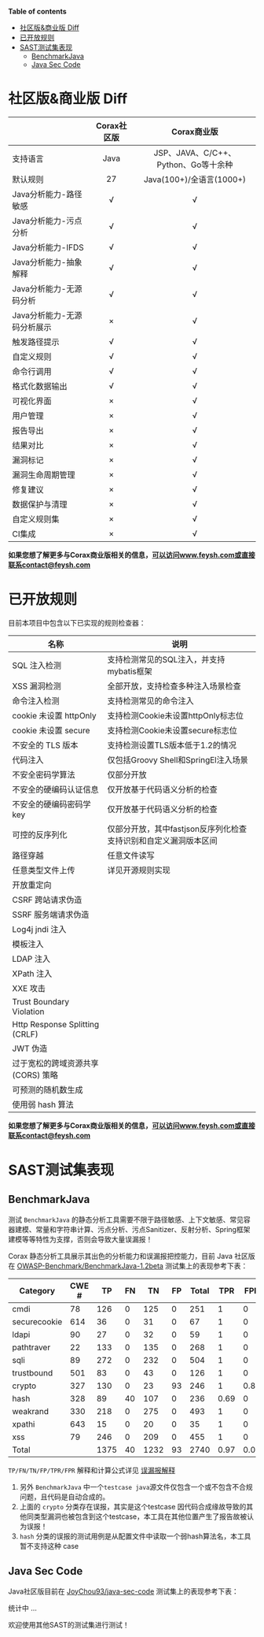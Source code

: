 **Table of contents**


* [社区版&商业版 Diff](#社区版&商业版-diff)
* [已开放规则](#已开放规则)
* [SAST测试集表现](#sast测试集表现)
  * [BenchmarkJava](#benchmarkjava)
  * [Java Sec Code](#java-sec-code)




#  社区版&商业版 Diff

|| Corax社区版 |Corax商业版|
|------------------|:--------:|:--:|
|支持语言|   Java   |JSP、JAVA、C/C++、Python、Go等十余种|
|默认规则|    27    |Java(100+)/全语言(1000+)|
|Java分析能力-路径敏感|    √     |√|
|Java分析能力-污点分析|    √     |√|
|Java分析能力-IFDS|    √     |√|
|Java分析能力-抽象解释|    √     |√|
|Java分析能力-无源码分析|    √     |√|
|Java分析能力-无源码分析展示|    ×     |√|
|触发路径提示|    √     |√|
|自定义规则|    √     |√|
|命令行调用|    √     |√|
|格式化数据输出|    √     |√|
|可视化界面|    ×     |√|
|用户管理|    ×     |√|
|报告导出|    ×     |√|
|结果对比|    ×     |√|
|漏洞标记|    ×     |√|
|漏洞生命周期管理|    ×     |√|
|修复建议|    ×     |√|
|数据保护与清理|    ×     |√|
|自定义规则集|    ×     |√|
|CI集成|    ×     |√|

**如果您想了解更多与Corax商业版相关的信息，可以访问www.feysh.com或直接联系contact@feysh.com**



# 已开放规则

目前本项目中包含以下已实现的规则检查器：

| 名称                             | 说明                                     |
|--------------------------------| ---------------------------------------- |
| SQL 注入检测                       | 支持检测常见的SQL注入，并支持mybatis框架 |
| XSS 漏洞检测                       | 全部开放，支持检查多种注入场景检查 |
| 命令注入检测                         | 支持检测常见的命令注入                   |
| cookie 未设置 httpOnly            | 支持检测Cookie未设置httpOnly标志位       |
| cookie 未设置 secure              | 支持检测Cookie未设置secure标志位         |
| 不安全的 TLS 版本                    | 支持检测设置TLS版本低于1.2的情况         |
| 代码注入                           | 仅包括Groovy Shell和SpringEl注入场景 |
| 不安全密码学算法                       | 仅部分开放 |
| 不安全的硬编码认证信息                    | 仅开放基于代码语义分析的检查 |
| 不安全的硬编码密码学key                  | 仅开放基于代码语义分析的检查 |
| 可控的反序列化                        | 仅部分开放，其中fastjson反序列化检查支持识别和自定义漏洞版本区间 |
| 路径穿越                           | 任意文件读写 |
| 任意类型文件上传                       | 详见开源规则实现 |
| 开放重定向                          |  |
| CSRF 跨站请求伪造                    |  |
| SSRF 服务端请求伪造                   | |
| Log4j jndi 注入                  |  |
| 模板注入                           |  |
| LDAP 注入                        |  |
| XPath 注入                        |  |
| XXE 攻击                         |  |
| Trust Boundary Violation       |  |
| Http Response Splitting (CRLF) |  |
| JWT 伪造                         |  |
| 过于宽松的跨域资源共享 (CORS) 策略          |  |
| 可预测的随机数生成                      |  |
| 使用弱 hash 算法                    |  |

**如果您想了解更多与Corax商业版相关的信息，可以访问www.feysh.com或直接联系contact@feysh.com**



# SAST测试集表现

## BenchmarkJava

测试 `BenchmarkJava` 的静态分析工具需要不限于路径敏感、上下文敏感、常见容器建模、常量和字符串计算、污点分析、污点Sanitizer、反射分析、Spring框架建模等等特性为支撑，否则会导致大量误漏报！

Corax 静态分析工具展示其出色的分析能力和误漏报把控能力，目前 Java 社区版在 [OWASP-Benchmark/BenchmarkJava-1.2beta](https://github.com/OWASP-Benchmark/BenchmarkJava/tree/1.2beta) 测试集上的表现参考下表：

| Category     | CWE # | TP   | FN   | TN   | FP   | Total | TPR  | FPR  | Score |
| ------------ | ----- | ---- | ---- | ---- | ---- | ----- | ---- | ---- | ----- |
| cmdi         | 78    | 126  | 0    | 125  | 0    | 251   | 1    | 0    | 1     |
| securecookie | 614   | 36   | 0    | 31   | 0    | 67    | 1    | 0    | 1     |
| ldapi        | 90    | 27   | 0    | 32   | 0    | 59    | 1    | 0    | 1     |
| pathtraver   | 22    | 133  | 0    | 135  | 0    | 268   | 1    | 0    | 1     |
| sqli         | 89    | 272  | 0    | 232  | 0    | 504   | 1    | 0    | 1     |
| trustbound   | 501   | 83   | 0    | 43   | 0    | 126   | 1    | 0    | 1     |
| crypto       | 327   | 130  | 0    | 23   | 93   | 246   | 1    | 0.8  | 0.2   |
| hash         | 328   | 89   | 40   | 107  | 0    | 236   | 0.69 | 0    | 0.69  |
| weakrand     | 330   | 218  | 0    | 275  | 0    | 493   | 1    | 0    | 1     |
| xpathi       | 643   | 15   | 0    | 20   | 0    | 35    | 1    | 0    | 1     |
| xss          | 79    | 246  | 0    | 209  | 0    | 455   | 1    | 0    | 1     |
| Total        |       | 1375 | 40   | 1232 | 93   | 2740  | 0.97 | 0.07 | 0.9   |

`TP/FN/TN/FP/TPR/FPR` 解释和计算公式详见 [误漏报解释](usage.md#误漏报表单)

1. 另外 `BenchmarkJava` 中一个`testcase java`源文件仅包含一个或不包含不合规问题，且代码是自动合成的。
2. 上面的 `crypto` 分类存在误报，其实是这个testcase 因代码合成缘故导致的其他同类型漏洞也被包含到这个testcase，本工具在其他位置产生了报告故被认为误报！
3. `hash` 分类的误报的测试用例是从配置文件中读取一个弱hash算法名，本工具暂不支持这种 case

## Java Sec Code

Java社区版目前在 [JoyChou93/java-sec-code](https://github.com/JoyChou93/java-sec-code/tree/8604af55fb68834cf330169cb0a16c27c9e38480) 测试集上的表现参考下表：

统计中 ...



欢迎使用其他SAST的测试集进行测试！
